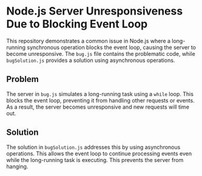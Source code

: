 # Node.js Server Unresponsiveness Due to Blocking Event Loop

This repository demonstrates a common issue in Node.js where a long-running synchronous operation blocks the event loop, causing the server to become unresponsive.  The `bug.js` file contains the problematic code, while `bugSolution.js` provides a solution using asynchronous operations.

## Problem

The server in `bug.js` simulates a long-running task using a `while` loop. This blocks the event loop, preventing it from handling other requests or events.  As a result, the server becomes unresponsive and new requests will time out.

## Solution

The solution in `bugSolution.js` addresses this by using asynchronous operations. This allows the event loop to continue processing events even while the long-running task is executing.  This prevents the server from hanging.